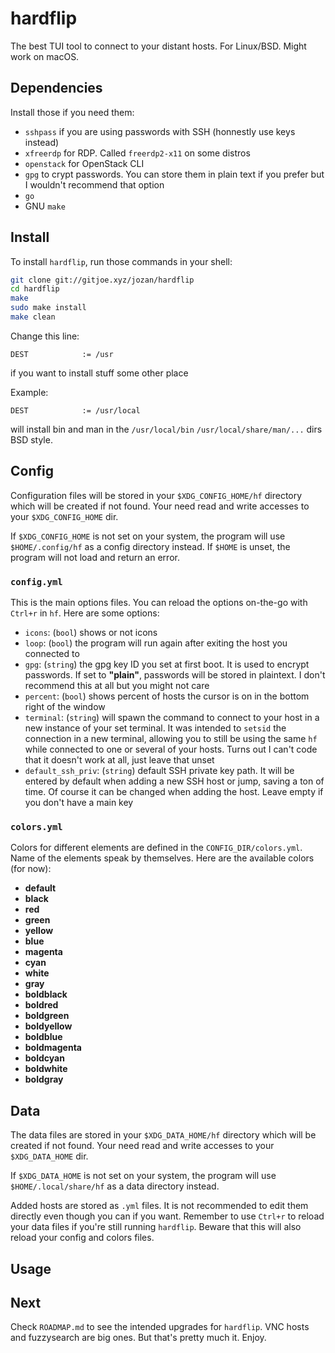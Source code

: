 # hardflip

The best TUI tool to connect to your distant hosts. For Linux/BSD. Might work
on macOS.

## Dependencies

Install those if you need them:

+ `sshpass` if you are using passwords with SSH (honnestly use keys instead)
+ `xfreerdp` for RDP. Called `freerdp2-x11` on some distros
+ `openstack` for OpenStack CLI
+ `gpg` to crypt passwords. You can store them in plain text if you prefer but
I wouldn't recommend that option
+ `go`
+ GNU `make`

## Install

To install `hardflip`, run those commands in your shell:

```sh
git clone git://gitjoe.xyz/jozan/hardflip
cd hardflip
make
sudo make install
make clean
```

Change this line:

```make
DEST			:= /usr
```

if you want to install stuff some other place

Example:

```make
DEST			:= /usr/local
```

will install bin and man in the `/usr/local/bin` `/usr/local/share/man/...` dirs
BSD style.

## Config

Configuration files will be stored in your `$XDG_CONFIG_HOME/hf` directory which
will be created if not found. Your need read and write accesses to your
`$XDG_CONFIG_HOME` dir.

If `$XDG_CONFIG_HOME` is not set on your system, the program will use
`$HOME/.config/hf` as a config directory instead. If `$HOME` is unset, the
program will not load and return an error.

### `config.yml`

This is the main options files. You can reload the options on-the-go with
`Ctrl+r` in `hf`. Here are some options:

+ `icons`: (`bool`) shows or not icons
+ `loop`: (`bool`) the program will run again after exiting the host you
connected to
+ `gpg`: (`string`) the gpg key ID you set at first boot. It is used to encrypt
passwords. If set to **"plain"**, passwords will be stored in plaintext. I don't
recommend this at all but you might not care
+ `percent`: (`bool`) shows percent of hosts the cursor is on in the bottom
right of the window
+ `terminal`: (`string`) will spawn the command to connect to your host in a
new instance of your set terminal. It was intended to `setsid` the connection
in a new terminal, allowing you to still be using the same `hf` while connected
to one or several of your hosts. Turns out I can't code that it doesn't work at
all, just leave that unset
+ `default_ssh_priv`: (`string`) default SSH private key path. It will be
entered by default when adding a new SSH host or jump, saving a ton of time.
Of course it can be changed when adding the host. Leave empty if you don't have
a main key

### `colors.yml`

Colors for different elements are defined in the `CONFIG_DIR/colors.yml`.
Name of the elements speak by themselves.
Here are the available colors (for now):

+ **default**
+ **black**
+ **red**
+ **green**
+ **yellow**
+ **blue**
+ **magenta**
+ **cyan**
+ **white**
+ **gray**
+ **boldblack**
+ **boldred**
+ **boldgreen**
+ **boldyellow**
+ **boldblue**
+ **boldmagenta**
+ **boldcyan**
+ **boldwhite**
+ **boldgray**

## Data

The data files are stored in your `$XDG_DATA_HOME/hf` directory which
will be created if not found. Your need read and write accesses to your
`$XDG_DATA_HOME` dir.

If `$XDG_DATA_HOME` is not set on your system, the program will use
`$HOME/.local/share/hf` as a data directory instead.

Added hosts are stored as `.yml` files. It is not recommended to edit them
directly even though you can if you want. Remember to use `Ctrl+r` to reload
your data files if you're still running `hardflip`. Beware that this will also
reload your config and colors files.

## Usage

## Next

Check `ROADMAP.md` to see the intended upgrades for `hardflip`. VNC hosts and
fuzzysearch are big ones. But that's pretty much it. Enjoy.

